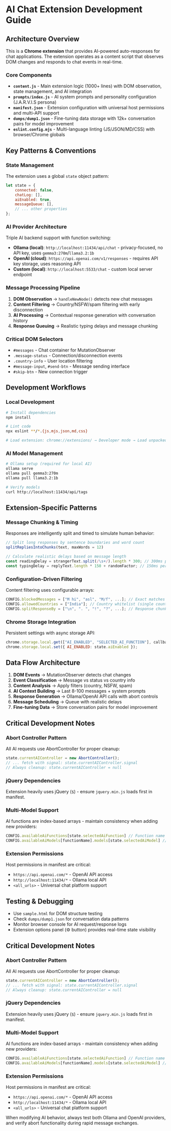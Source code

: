 # AI Chat Extension Development Guide

## Architecture Overview

This is a **Chrome extension** that provides AI-powered auto-responses for chat applications. The extension operates as a content script that observes DOM changes and responds to chat events in real-time.

### Core Components

- **`content.js`** - Main extension logic (1000+ lines) with DOM observation, state management, and AI integration
- **`prompts/index.js`** - AI system prompts and personality configuration (J.A.R.V.I.S persona)
- **`manifest.json`** - Extension configuration with universal host permissions and multi-API support
- **`dumps/dump1.json`** - Fine-tuning data storage with 12k+ conversation pairs for model improvement
- **`eslint.config.mjs`** - Multi-language linting (JS/JSON/MD/CSS) with browser/Chrome globals

## Key Patterns & Conventions

### State Management
The extension uses a global `state` object pattern:
```javascript
let state = {
    connected: false,
    chatLog: [],
    aiEnabled: true,
    messageQueue: [],
    // ... other properties
};
```

### AI Provider Architecture
Triple AI backend support with function switching:
- **Ollama (local)**: `http://localhost:11434/api/chat` - privacy-focused, no API key, uses `gemma3:270m`/`llama3.2:1b`
- **OpenAI (cloud)**: `https://api.openai.com/v1/responses` - requires API key storage, uses reasoning API
- **Custom (local)**: `http://localhost:5533/chat` - custom local server endpoint

### Message Processing Pipeline
1. **DOM Observation** → `handleNewNode()` detects new chat messages
2. **Content Filtering** → Country/NSFW/spam filtering with early disconnection
3. **AI Processing** → Contextual response generation with conversation history
4. **Response Queuing** → Realistic typing delays and message chunking

### Critical DOM Selectors
- `#messages` - Chat container for MutationObserver
- `.message-status` - Connection/disconnection events
- `.country-info` - User location filtering
- `#message-input`, `#send-btn` - Message sending interface
- `#skip-btn` - New connection trigger

## Development Workflows

### Local Development
```bash
# Install dependencies
npm install

# Lint code
npx eslint **/*.{js,mjs,json,md,css}

# Load extension: chrome://extensions/ → Developer mode → Load unpacked
```

### AI Model Management
```bash
# Ollama setup (required for local AI)
ollama serve
ollama pull gemma3:270m
ollama pull llama3.2:1b

# Verify models
curl http://localhost:11434/api/tags
```

## Extension-Specific Patterns

### Message Chunking & Timing
Responses are intelligently split and timed to simulate human behavior:
```javascript
// Split long responses by sentence boundaries and word count
splitRepliesIntoChunks(text, maxWords = 12)

// Calculate realistic delays based on message length
const readingDelay = strangerText.split(/\s+/).length * 300; // 300ms per word
const typingDelay = replyText.length * 150 + randomFactor; // 150ms per char
```

### Configuration-Driven Filtering
Content filtering uses configurable arrays:
```javascript
CONFIG.blockedMessages = ["M hi", "asl", "M/f", ...]; // Exact matches
CONFIG.allowedCountries = ["India"]; // Country whitelist (single country default)
CONFIG.splitResponseBy = ["\n", ". ", "!", "?", ...]; // Response chunking delimiters
```

### Chrome Storage Integration
Persistent settings with async storage API:
```javascript
chrome.storage.local.get(["AI_ENABLED", "SELECTED_AI_FUNCTION"], callback);
chrome.storage.local.set({ AI_ENABLED: state.aiEnabled });
```

## Data Flow Architecture

1. **DOM Events** → MutationObserver detects chat changes
2. **Event Classification** → Message vs status vs country info
3. **Content Analysis** → Apply filters (country, NSFW, spam)
4. **AI Context Building** → Last 8-100 messages + system prompts
5. **Response Generation** → Ollama/OpenAI API calls with abort controls
6. **Message Scheduling** → Queue with realistic delays
7. **Fine-tuning Data** → Store conversation pairs for model improvement

## Critical Development Notes

### Abort Controller Pattern
All AI requests use AbortController for proper cleanup:
```javascript
state.currentAIController = new AbortController();
// ... fetch with signal: state.currentAIController.signal
// Always cleanup: state.currentAIController = null
```

### jQuery Dependencies
Extension heavily uses jQuery (`$`) - ensure `jquery.min.js` loads first in manifest.

### Multi-Model Support
AI functions are index-based arrays - maintain consistency when adding new providers:
```javascript
CONFIG.availableAiFunctions[state.selectedAiFunction] // Function name
CONFIG.availableAiModels[functionName].models[state.selectedAiModel] // Model name
```

### Extension Permissions
Host permissions in manifest are critical:
- `https://api.openai.com/*` - OpenAI API access
- `http://localhost:11434/*` - Ollama local API
- `<all_urls>` - Universal chat platform support

## Testing & Debugging

- Use `sample.html` for DOM structure testing
- Check `dumps/dump1.json` for conversation data patterns
- Monitor browser console for AI request/response logs
- Extension options panel (⚙️ button) provides real-time state visibility

## Critical Development Notes

### Abort Controller Pattern
All AI requests use AbortController for proper cleanup:
```javascript
state.currentAIController = new AbortController();
// ... fetch with signal: state.currentAIController.signal
// Always cleanup: state.currentAIController = null
```

### jQuery Dependencies
Extension heavily uses jQuery (`$`) - ensure `jquery.min.js` loads first in manifest.

### Multi-Model Support
AI functions are index-based arrays - maintain consistency when adding new providers:
```javascript
CONFIG.availableAiFunctions[state.selectedAiFunction] // Function name
CONFIG.availableAiModels[functionName].models[state.selectedAiModel] // Model name
```

### Extension Permissions
Host permissions in manifest are critical:
- `https://api.openai.com/*` - OpenAI API access
- `http://localhost:11434/*` - Ollama local API
- `<all_urls>` - Universal chat platform support

When modifying AI behavior, always test both Ollama and OpenAI providers, and verify abort functionality during rapid message exchanges.
